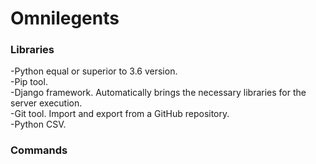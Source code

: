 # Omnilegents
### Libraries
-Python equal or superior to 3.6 version.  
-Pip tool.  
-Django framework. Automatically brings the necessary libraries for the server execution.  
-Git tool. Import and export from a GitHub repository.  
-Python CSV.  
### Commands
